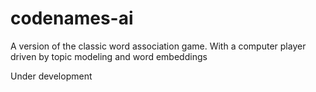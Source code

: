 # codenames-ai
A version of the classic word association game. With a computer player driven by topic modeling and word embeddings

Under development
